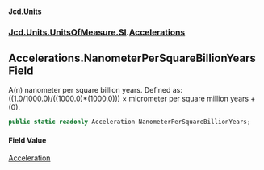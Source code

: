 #### [Jcd.Units](index.md 'index')
### [Jcd.Units.UnitsOfMeasure.SI](Jcd.Units.UnitsOfMeasure.SI.md 'Jcd.Units.UnitsOfMeasure.SI').[Accelerations](Accelerations.md 'Jcd.Units.UnitsOfMeasure.SI.Accelerations')

## Accelerations.NanometerPerSquareBillionYears Field

A(n) nanometer per square billion years. Defined as: ((1.0/1000.0)/((1000.0)*(1000.0))) × micrometer per square million years + (0).

```csharp
public static readonly Acceleration NanometerPerSquareBillionYears;
```

#### Field Value
[Acceleration](Acceleration.md 'Jcd.Units.UnitTypes.Acceleration')